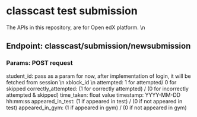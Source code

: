 # classcast test submission

The APIs in this repository, are for Open edX platform. \n

## Endpoint: classcast/submission/newsubmission
### Params: POST request
student_id: pass as a param for now, after implementation of login, it will be fetched from session \n
xblock_id \n
attempted: 1 for attempted/ 0 for skipped
correctly_attempted: (1 for correctly attempted) / (0 for incorrectly attempted & skipped)
time_taken: float value
timestamp: YYYY-MM-DD hh:mm:ss
appeared_in_test: (1 if appeared in test) / (0 if not appeared in test)
appeared_in_gym: (1 if appeared in gym) / (0 if not appeared in gym)
